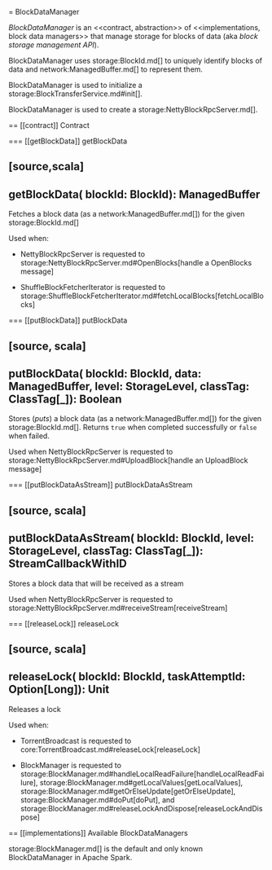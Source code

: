 = BlockDataManager

*BlockDataManager* is an <<contract, abstraction>> of <<implementations, block data managers>> that manage storage for blocks of data (aka _block storage management API_).

BlockDataManager uses storage:BlockId.md[] to uniquely identify blocks of data and network:ManagedBuffer.md[] to represent them.

BlockDataManager is used to initialize a storage:BlockTransferService.md#init[].

BlockDataManager is used to create a storage:NettyBlockRpcServer.md[].

== [[contract]] Contract

=== [[getBlockData]] getBlockData

[source,scala]
----
getBlockData(
  blockId: BlockId): ManagedBuffer
----

Fetches a block data (as a network:ManagedBuffer.md[]) for the given storage:BlockId.md[]

Used when:

* NettyBlockRpcServer is requested to storage:NettyBlockRpcServer.md#OpenBlocks[handle a OpenBlocks message]

* ShuffleBlockFetcherIterator is requested to storage:ShuffleBlockFetcherIterator.md#fetchLocalBlocks[fetchLocalBlocks]

=== [[putBlockData]] putBlockData

[source, scala]
----
putBlockData(
  blockId: BlockId,
  data: ManagedBuffer,
  level: StorageLevel,
  classTag: ClassTag[_]): Boolean
----

Stores (_puts_) a block data (as a network:ManagedBuffer.md[]) for the given storage:BlockId.md[]. Returns `true` when completed successfully or `false` when failed.

Used when NettyBlockRpcServer is requested to storage:NettyBlockRpcServer.md#UploadBlock[handle an UploadBlock message]

=== [[putBlockDataAsStream]] putBlockDataAsStream

[source, scala]
----
putBlockDataAsStream(
  blockId: BlockId,
  level: StorageLevel,
  classTag: ClassTag[_]): StreamCallbackWithID
----

Stores a block data that will be received as a stream

Used when NettyBlockRpcServer is requested to storage:NettyBlockRpcServer.md#receiveStream[receiveStream]

=== [[releaseLock]] releaseLock

[source, scala]
----
releaseLock(
  blockId: BlockId,
  taskAttemptId: Option[Long]): Unit
----

Releases a lock

Used when:

* TorrentBroadcast is requested to core:TorrentBroadcast.md#releaseLock[releaseLock]

* BlockManager is requested to storage:BlockManager.md#handleLocalReadFailure[handleLocalReadFailure], storage:BlockManager.md#getLocalValues[getLocalValues], storage:BlockManager.md#getOrElseUpdate[getOrElseUpdate], storage:BlockManager.md#doPut[doPut], and storage:BlockManager.md#releaseLockAndDispose[releaseLockAndDispose]

== [[implementations]] Available BlockDataManagers

storage:BlockManager.md[] is the default and only known BlockDataManager in Apache Spark.
